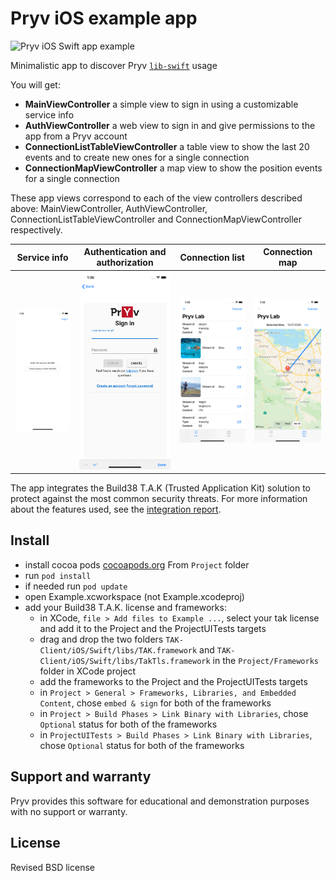# Pryv iOS example app
![Pryv iOS Swift app example](https://github.com/pryv/app-ios-swift-example/workflows/Pryv%20iOS%20Swift%20app%20example/badge.svg)

Minimalistic app to discover Pryv [`lib-swift`](https://github.com/pryv/lib-swift) usage

You will get:

* **MainViewController** a simple view to sign in using a customizable service info  
* **AuthViewController** a web view to sign in and give permissions to the app from a Pryv account
* **ConnectionListTableViewController** a table view to show the last 20 events and to create new ones for a single connection
* **ConnectionMapViewController** a map view to show the position events for a single connection

These app views correspond to each of the view controllers described above: MainViewController, AuthViewController, ConnectionListTableViewController and ConnectionMapViewController respectively.

| Service info                                                 | Authentication and authorization                             | Connection list                                              | Connection map                                               |
| ------------------------------------------------------------ | ------------------------------------------------------------ | ------------------------------------------------------------ | ------------------------------------------------------------ |
| <img src="Screenshots/MainViewController.png" title="MainViewController" style="zoom:33%;"> | <img src="Screenshots/AuthViewController.png" style="zoom:33%;" /> | <img src="Screenshots/ConnectionListTableViewController.png" style="zoom:33%;" /> | <img src="Screenshots/ConnectionMapViewController.png" style="zoom:33%;" /> |

The app integrates the Build38 T.A.K (Trusted Application Kit) solution to protect against the most common security threats. For more information about the features used, see the [integration report](https://github.com/pryv/app-ios-swift-example/blob/build38-integration/Build38Report.md). 

## Install

* install cocoa pods [cocoapods.org](https://cocoapods.org)
From `Project` folder
* run `pod install`
* if needed run `pod update`
* open Example.xcworkspace (not Example.xcodeproj)
* add your Build38 T.A.K. license and frameworks:
  *  in XCode, `file > Add files to Example ...`, select your tak license and add it to the Project and the ProjectUITests targets
  *  drag and drop the two folders `TAK-Client/iOS/Swift/libs/TAK.framework` and `TAK-Client/iOS/Swift/libs/TakTls.framework` in the `Project/Frameworks` folder in XCode project
  * add the frameworks to the Project and the ProjectUITests targets
  * in `Project > General > Frameworks, Libraries, and Embedded Content`,  chose `embed & sign` for both of the frameworks
  * in `Project > Build Phases > Link Binary with Libraries`, chose `Optional` status for both of the frameworks
  * in `ProjectUITests > Build Phases > Link Binary with Libraries`, chose `Optional` status for both of the frameworks


## Support and warranty

Pryv provides this software for educational and demonstration purposes with no support or warranty.

## License

Revised BSD license
